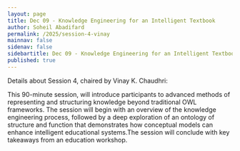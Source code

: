 ```yaml
---
layout: page
title: Dec 09 - Knowledge Engineering for an Intelligent Textbook
author: Soheil Abadifard
permalink: /2025/session-4-vinay
mainnav: false
sidenav: false
sidebartitle: Dec 09 - Knowledge Engineering for an Intelligent Textbook
published: true
---
```


Details about Session 4, chaired by Vinay K. Chaudhri:

This 90-minute session, will introduce participants to advanced methods of representing and structuring knowledge beyond traditional OWL frameworks. The session will begin with an overview of the knowledge engineering process, followed by a deep exploration of an ontology of structure and function that demonstrates how conceptual models can enhance intelligent educational systems.The session will conclude with key takeaways from an education workshop.